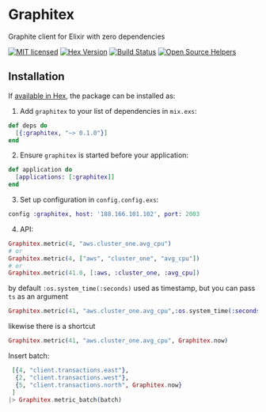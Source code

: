 # Graphitex

Graphite client for Elixir with zero dependencies


[![MIT licensed](https://img.shields.io/badge/license-MIT-blue.svg)](https://github.com/msoedov/graphitex/blob/master/LICENSE)
[![Hex Version](https://img.shields.io/hexpm/v/graphitex.svg)](https://hex.pm/packages/graphitex)
[![Build Status](https://travis-ci.org/msoedov/graphitex.svg?branch=master)](https://travis-ci.org/msoedov/graphitex)
[![Open Source Helpers](https://www.codetriage.com/msoedov/graphitex/badges/users.svg)](https://www.codetriage.com/msoedov/graphitex)



## Installation

If [available in Hex](https://hex.pm/docs/publish), the package can be installed as:

  1. Add `graphitex` to your list of dependencies in `mix.exs`:

  ```elixir
  def deps do
    [{:graphitex, "~> 0.1.0"}]
  end
  ```

  2. Ensure `graphitex` is started before your application:

  ```elixir
  def application do
    [applications: [:graphitex]]
  end

  ```
  3. Set up configuration in `config.config.exs`:

  ```elixir
  config :graphitex, host: '188.166.101.102', port: 2003

  ```
  4. API:

  ```elixir
  Graphitex.metric(4, "aws.cluster_one.avg_cpu")
  # or
  Graphitex.metric(4, ["aws", "cluster_one", "avg_cpu"])
  # or
  Graphitex.metric(41.0, [:aws, :cluster_one, :avg_cpu])
  ```

  by default `:os.system_time(:seconds)` used as timestamp, but you can pass `ts` as an argument

  ```elixir
  Graphitex.metric(41, "aws.cluster_one.avg_cpu",:os.system_time(:seconds))

  ```
  likewise there is a shortcut

  ```elixir
  Graphitex.metric(41, "aws.cluster_one.avg_cpu", Graphitex.now)

  ```

  Insert batch:
  ```elixir
   [{4, "client.transactions.east"},
    {2, "client.transactions.west"},
    {5, "client.transactions.north", Graphitex.now}
   ]
  |> Graphitex.metric_batch(batch)

  ```
